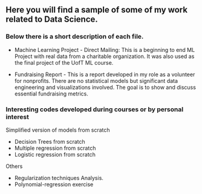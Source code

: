 ## Here you will find a sample of some of my work related to Data Science. 

### Below there is a short description of each file.  

- Machine Learning Project - Direct Mailing: This is a beginning to end ML Project with real data from a charitable organization. It was also used as the final project of the UofT ML course. 

- Fundraising Report - This is a report developed in my role as a volunteer for nonprofits. There are no statistical models but significant data engineering and visualizations involved. The goal is to show and discuss essential fundraising metrics.

### Interesting codes developed during courses or by personal interest

Simplified version of models from scratch
- Decision Trees from scratch
- Multiple regression from scratch
- Logistic regression from scratch

Others
- Regularization techniques Analysis.
- Polynomial-regression exercise
